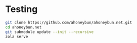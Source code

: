 # Testing

```bash
git clone https://github.com/ahoneybun/ahoneybun.net.git
cd ahoneybun.net
git submodule update --init --recursive
zola serve
```
